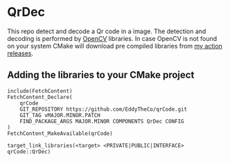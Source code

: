 # QrDec

This repo detect and decode a Qr code in a image.
The detection and decoding is performed by [OpenCV](https://opencv.org/) libraries.
In case OpenCV is not found on your system CMake will download pre compiled libraries from [my action releases](https://github.com/EddyTheCo/install-OpenCV-action).

## Adding the libraries to your CMake project 
```
include(FetchContent)
FetchContent_Declare(
	qrCode
	GIT_REPOSITORY https://github.com/EddyTheCo/qrCode.git
	GIT_TAG vMAJOR.MINOR.PATCH 
	FIND_PACKAGE_ARGS MAJOR.MINOR COMPONENTS QrDec CONFIG  
)
FetchContent_MakeAvailable(qrCode)

target_link_libraries(<target> <PRIVATE|PUBLIC|INTERFACE> qrCode::QrDec)
```







